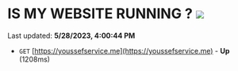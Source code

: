 # IS MY WEBSITE RUNNING ? [![](https://img.shields.io/static/v1?label=Sponsor&message=%E2%9D%A4&logo=GitHub&color=%23fe8e86)](https://github.com/sponsors/<username>)

Last updated: **5/28/2023, 4:00:44 PM**

- `GET` [https://youssefservice.me](https://youssefservice.me) - **Up** (1208ms)
